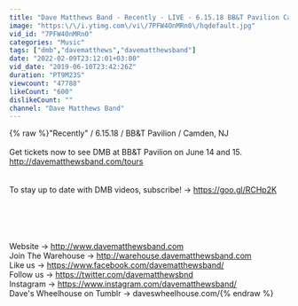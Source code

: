 ```yaml
---
title: "Dave Matthews Band - Recently - LIVE - 6.15.18 BB&T Pavilion Camden, NJ"
image: "https:\/\/i.ytimg.com\/vi\/7PFW4OnMRn0\/hqdefault.jpg"
vid_id: "7PFW4OnMRn0"
categories: "Music"
tags: ["dmb","davematthews","davematthewsband"]
date: "2022-02-09T23:12:01+03:00"
vid_date: "2019-06-10T23:42:26Z"
duration: "PT9M23S"
viewcount: "47788"
likeCount: "600"
dislikeCount: ""
channel: "Dave Matthews Band"
---
```

{% raw %}&quot;Recently&quot; / 6.15.18 / BB&amp;T Pavilion / Camden, NJ<br /><br />Get tickets now to see DMB at BB&amp;T Pavilion on June 14 and 15.<br /><a rel="nofollow" target="blank" href="http://davematthewsband.com/tours">http://davematthewsband.com/tours</a><br /><br /><br />To stay up to date with DMB videos, subscribe! → <a rel="nofollow" target="blank" href="https://goo.gl/RCHp2K">https://goo.gl/RCHp2K</a><br /><br /><br /><br /><br /><br />Website → <a rel="nofollow" target="blank" href="http://www.davematthewsband.com">http://www.davematthewsband.com</a><br />Join The Warehouse → <a rel="nofollow" target="blank" href="http://warehouse.davematthewsband.com">http://warehouse.davematthewsband.com</a><br />Like us → <a rel="nofollow" target="blank" href="https://www.facebook.com/davematthewsband/">https://www.facebook.com/davematthewsband/</a><br />Follow us → <a rel="nofollow" target="blank" href="https://twitter.com/davematthewsbnd">https://twitter.com/davematthewsbnd</a><br />Instagram → <a rel="nofollow" target="blank" href="https://www.instagram.com/davematthewsband/">https://www.instagram.com/davematthewsband/</a><br />Dave's Wheelhouse on Tumblr → daveswheelhouse.com/{% endraw %}

